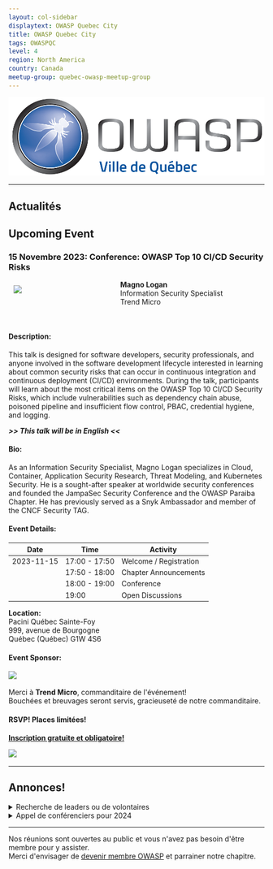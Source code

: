 ```yaml
---
layout: col-sidebar
displaytext: OWASP Quebec City
title: OWASP Quebec City
tags: OWASPQC
level: 4
region: North America
country: Canada
meetup-group: quebec-owasp-meetup-group
---
```


![Quebec City Chapter Logo](assets/images/ville_quebec_981x303.png)

---
## Actualités
<div id="rss-feed"></div>

## Upcoming Event

### 15 Novembre 2023: Conference: OWASP Top 10 CI/CD Security Risks

<img align="left" style="padding: 10px;" width="200px" src="./assets/images/200px-Magno.png" />

**Magno Logan**<br>
Information Security Specialist<br>
Trend Micro

<br clear="left"/>

#### Description:

This talk is designed for software developers, security professionals, and anyone involved in the software development lifecycle interested in learning about common security risks that can occur in continuous integration and continuous deployment (CI/CD) environments. During the talk, participants will learn about the most critical items on the OWASP Top 10 CI/CD Security Risks, which include vulnerabilities such as dependency chain abuse, poisoned pipeline and insufficient flow control, PBAC, credential hygiene, and logging.

***>> This talk will be in English <<***

#### Bio:

As an Information Security Specialist, Magno Logan specializes in Cloud, Container, Application Security Research, Threat Modeling, and Kubernetes Security. He is a sought-after speaker at worldwide security conferences and founded the JampaSec Security Conference and the OWASP Paraiba Chapter. He has previously served as a Snyk Ambassador and member of the CNCF Security TAG.

#### Event Details:

| Date       | Time          | Activity                 |
|------------|---------------|--------------------------|
| 2023-11-15 | 17:00 - 17:50 | Welcome / Registration   |
|            | 17:50 - 18:00 | Chapter Announcements    |
|            | 18:00 - 19:00 | Conference               |
|            | 19:00         | Open Discussions         |

**Location:**<br>
Pacini Québec Sainte-Foy<br>
999, avenue de Bourgogne<br>
Québec (Québec)  G1W 4S6<br>

#### Event Sponsor:

<a href="https://trendmicro.com"><img src="./assets/images/200px-TrendMicro_Logo.png"></a>

Merci à **Trend Micro**, commanditaire de l'événement!<br>
Bouchées et breuvages seront servis, gracieuseté de notre commanditaire.

#### RSVP! Places limitées!

[**Inscription gratuite et obligatoire!**](https://www.eventbrite.ca/e/conference-owasp-top-10-cicd-security-risks-tickets-740575831247?aff=oddtdtcreator)

<a href="https://www.eventbrite.ca/e/conference-owasp-top-10-cicd-security-risks-tickets-740575831247?aff=oddtdtcreator"><img src="./assets/images/Eventbrite_Logo.svg"></a>

---

## Annonces!

<details>
  <summary>Recherche de leaders ou de volontaires</summary>

  Après plusieurs années comme co-leader du chapitre OWASP Ville de Québec, Louis Nadeau songe à passer le flambeau très prochainement. Joignez-vous à moi pour le remercier de ses précieux et loyaux services pour notre communauté!

  Si vous désirez vous investir dans votre chapitre local en tant que membre du leadership ou tout simplement comme volontaire, ou que vous avez des idées pour bonifier notre offre, [écrivez-moi](mailto:patrick.leclerc@owasp.org). 

  Entre autres nous avons des besoins suivants:
  - Trouver des présentateurs de contenu liés à la sécurité applicative 
  - Organiser conférences, activités, formations, partenariats académiques
  - Participer à la logistique du site web, liste de distributon, plateformes de diffusion et des médias sociaux
  - Faire rayonner le domaine de la sécurité applicative et l'organisation OWASP en donnant des conférences
</details>
<details>
  <summary>Appel de conférenciers pour 2024</summary>
  Voici à titre indicatif quelques idées de présentations en lien avec la sécurité applicative, vos sujets nous intéressent également, alors faites-nous en part!:

  - Démonstration d’utilisation d'outils de sécurité disponibles gratuitement ou open source
  - Couverture d'un élément du Top 10 OWASP (ex : XXE, Insecure deserialization, Insufficient logging and monitoring)
  - Méthodes, processus et outils de vérifications du code
  - Exploitations de vulnérabilités, contournements de mécanismes de sécurité, comment les prévenir
  - Sécurité des applications dans les architectures micro-service
  - Enjeux et sécurité des API
  - Retour sur expériences dans la résolution et/ou l'implantation de fonctions de sécurité
  - Retours d'expérience, projets de recherches, discussions ouvertes, workshops, brainstorming, Etc.

Logistique :

  - Les présentations ont généralement une durée de 40 minutes à 75 minutes.
  - Elles ont lieu préférablement un mardi ou mercredi dès 19h (toutefois nous sommes ouverts à prendre d'autres arrangements si nécessaire).
  - Nous pouvons fournir la plateforme de diffusion, ou si vous préférez utiliser la vôtre du moment qu’elle est facilement accessible à tous.
  - Le contenu de la présentation devrait nous être soumis au moins 2 semaines à l'avance afin que nous puissions vérifier qu'elle respecte les valeurs de neutralité et d'impartialité d’OWASP.

Notes :

  - La neutralité et l'impartialité sont de mise, vos opinions sont bienvenues en autant qu'elles soient exprimées dans le respect.
  - Toute intervention orale (présentation, formation) lors d'un meeting OWASP est soumise à l'acceptation préalable du règlement des conférenciers.
  - La vente de produits est strictement interdite.
</details>

---
Nos réunions sont ouvertes au public et vous n'avez pas besoin d'être membre pour y assister.<br>
Merci d'envisager de [devenir membre OWASP](https://owasp.org/membership/) et parrainer notre chapitre.
